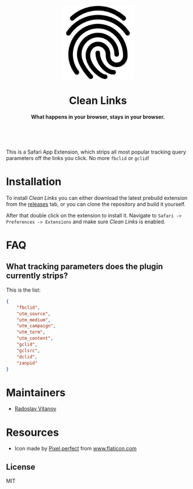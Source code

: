 <div align="center">
	<img src="assets/fingerprint.png" width="200" height="200">
	<h1>Clean Links</h1>
	<p>
		<b>What happens in your browser, stays in your browser.</b>
	</p>
	<br>
	<br>
	<br>
</div>

This is a Safari App Extension, which strips all most popular tracking query parameters off the links you click. No more `fbclid` or `gclid`!

# Installation

To install *Clean Links* you can either download the latest prebuild extension from the [releases](https://github.com/Sh1d0w/clean-links/releases) tab, or you can clone the repository and build it yourself.

After that double click on the extension to install it. Navigate to `Safari -> Preferences -> Extensions` and make sure *Clean Links* is enabled.

# FAQ

## What tracking parameters does the plugin currently strips?

This is the list:

```json
{
    "fbclid",
    "utm_source",
    "utm_medium",
    "utm_campaign",
    "utm_term",
    "utm_content",
    "gclid",
    "gclsrc",
    "dclid",
    "zanpid"
}
```

# Maintainers

- [Radoslav Vitanov](https://github.com/Sh1d0w)

# Resources

- Icon made by [Pixel perfect](https://www.flaticon.com/authors/pixel-perfect) from www.flaticon.com

## License

MIT